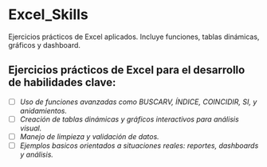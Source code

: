 # Excel_Skills
Ejercicios prácticos de Excel aplicados. Incluye funciones, tablas dinámicas, gráficos y dashboard.
## Ejercicios prácticos de Excel para el desarrollo de habilidades clave:
- [ ] *Uso de funciones avanzadas como BUSCARV, ÍNDICE, COINCIDIR, SI, y anidamientos.*
- [ ] *Creación de tablas dinámicas y gráficos interactivos para análisis visual.*
- [ ] *Manejo de limpieza y validación de datos.*
- [ ] *Ejemplos basicos orientados a situaciones reales: reportes, dashboards y análisis.*
